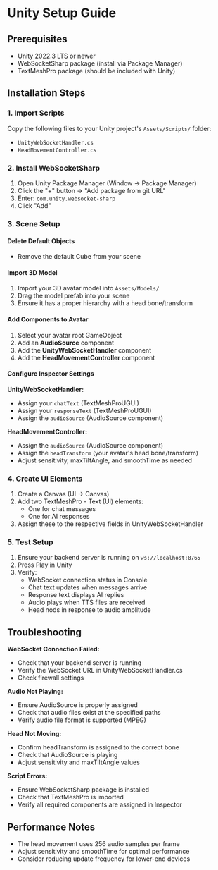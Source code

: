 # Unity Setup Guide

## Prerequisites

- Unity 2022.3 LTS or newer
- WebSocketSharp package (install via Package Manager)
- TextMeshPro package (should be included with Unity)

## Installation Steps

### 1. Import Scripts
Copy the following files to your Unity project's `Assets/Scripts/` folder:
- `UnityWebSocketHandler.cs`
- `HeadMovementController.cs`

### 2. Install WebSocketSharp
1. Open Unity Package Manager (Window → Package Manager)
2. Click the "+" button → "Add package from git URL"
3. Enter: `com.unity.websocket-sharp`
4. Click "Add"

### 3. Scene Setup

#### Delete Default Objects
- Remove the default Cube from your scene

#### Import 3D Model
1. Import your 3D avatar model into `Assets/Models/`
2. Drag the model prefab into your scene
3. Ensure it has a proper hierarchy with a head bone/transform

#### Add Components to Avatar
1. Select your avatar root GameObject
2. Add an **AudioSource** component
3. Add the **UnityWebSocketHandler** component
4. Add the **HeadMovementController** component

#### Configure Inspector Settings

**UnityWebSocketHandler:**
- Assign your `chatText` (TextMeshProUGUI)
- Assign your `responseText` (TextMeshProUGUI) 
- Assign the `audioSource` (AudioSource component)

**HeadMovementController:**
- Assign the `audioSource` (AudioSource component)
- Assign the `headTransform` (your avatar's head bone/transform)
- Adjust sensitivity, maxTiltAngle, and smoothTime as needed

### 4. Create UI Elements
1. Create a Canvas (UI → Canvas)
2. Add two TextMeshPro - Text (UI) elements:
   - One for chat messages
   - One for AI responses
3. Assign these to the respective fields in UnityWebSocketHandler

### 5. Test Setup
1. Ensure your backend server is running on `ws://localhost:8765`
2. Press Play in Unity
3. Verify:
   - WebSocket connection status in Console
   - Chat text updates when messages arrive
   - Response text displays AI replies
   - Audio plays when TTS files are received
   - Head nods in response to audio amplitude

## Troubleshooting

**WebSocket Connection Failed:**
- Check that your backend server is running
- Verify the WebSocket URL in UnityWebSocketHandler.cs
- Check firewall settings

**Audio Not Playing:**
- Ensure AudioSource is properly assigned
- Check that audio files exist at the specified paths
- Verify audio file format is supported (MPEG)

**Head Not Moving:**
- Confirm headTransform is assigned to the correct bone
- Check that AudioSource is playing
- Adjust sensitivity and maxTiltAngle values

**Script Errors:**
- Ensure WebSocketSharp package is installed
- Check that TextMeshPro is imported
- Verify all required components are assigned in Inspector

## Performance Notes

- The head movement uses 256 audio samples per frame
- Adjust sensitivity and smoothTime for optimal performance
- Consider reducing update frequency for lower-end devices 